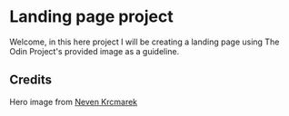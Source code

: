 # Landing page project

Welcome, in this here project I will be creating a landing page using The Odin Project's provided image as a guideline.

## Credits
Hero image from [Neven Krcmarek](https://unsplash.com/@nevenkrcmarek)